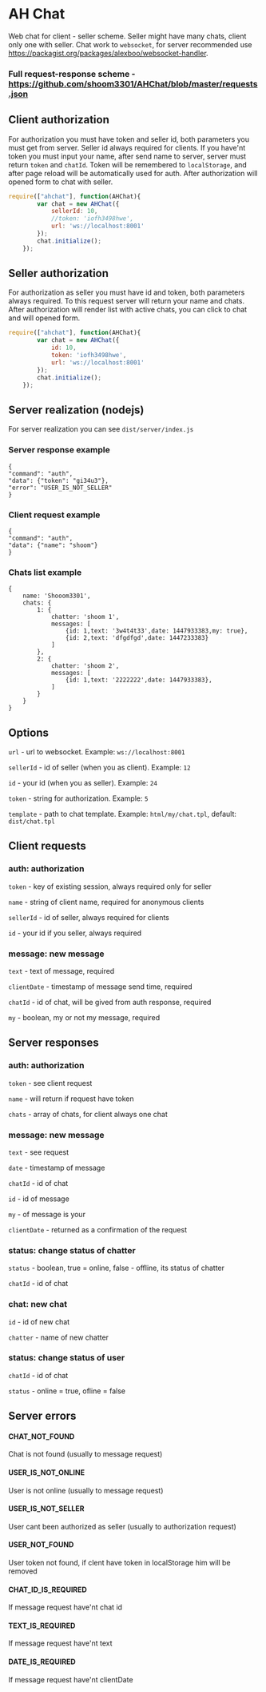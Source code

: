 # AH Chat

Web chat for client - seller scheme. Seller might have many chats, client only one with seller.
Chat work to `websocket`, for server recommended use https://packagist.org/packages/alexboo/websocket-handler.

### Full request-response scheme - https://github.com/shoom3301/AHChat/blob/master/requests.json

## Client authorization
For authorization you must have token and seller id, both parameters you must get from server.
Seller id always required for clients.
If you have'nt token you must input your name, after send name to server, server must return `token` and `chatId`.
Token will be remembered to `localStorage`, and after page reload will be automatically used for auth.
After authorization will opened form to chat with seller.

```js
require(["ahchat"], function(AHChat){
        var chat = new AHChat({
            sellerId: 10,
            //token: 'iofh3498hwe',
            url: 'ws://localhost:8001'
        });
        chat.initialize();
    });
```

## Seller authorization
For authorization as seller you must have id and token, both parameters always required.
To this request server will return your name and chats.
After authorization will render list with active chats, you can click to chat and will opened form.

```js
require(["ahchat"], function(AHChat){
        var chat = new AHChat({
            id: 10,
            token: 'iofh3498hwe',
            url: 'ws://localhost:8001'
        });
        chat.initialize();
    });
```

## Server realization (nodejs)
For server realization you can see `dist/server/index.js`


### Server response example
```
{
"command": "auth", 
"data": {"token": "gi34u3"}, 
"error": "USER_IS_NOT_SELLER"
}
```

### Client request example
```
{
"command": "auth", 
"data": {"name": "shoom"}
}
```

### Chats list example
```
{
    name: 'Shooom3301',
    chats: {
        1: {
            chatter: 'shoom 1',
            messages: [
                {id: 1,text: '3w4t4t33',date: 1447933383,my: true},
                {id: 2,text: 'dfgdfgd',date: 1447233383}
            ]
        },
        2: {
            chatter: 'shoom 2',
            messages: [
                {id: 1,text: '2222222',date: 1447933383},
            ]
        }
    }
}
```


## Options

`url` - url to websocket. Example: `ws://localhost:8001`

`sellerId` - id of seller (when you as client). Example: `12`

`id` - your id (when you as seller). Example: `24`

`token` - string for authorization. Example: `5`

`template` - path to chat template. Example: `html/my/chat.tpl`, default: `dist/chat.tpl`

## Client requests

### auth: authorization
   `token` - key of existing session, always required only for seller
   
   `name` - string of client name, required for anonymous clients
   
   `sellerId` - id of seller, always required for clients
   
   `id` - your id if you seller, always required
   
### message: new message
   `text` - text of message, required
   
   `clientDate` - timestamp of message send time, required
   
   `chatId` - id of chat, will be gived from auth response, required
   
   `my` - boolean, my or not my message, required
  
   
## Server responses

### auth: authorization
   `token` - see client request
   
   `name` - will return if request have token
   
   `chats` - array of chats, for client always one chat
   
### message: new message
   `text` - see request
   
   `date` - timestamp of message
   
   `chatId` - id of chat
   
   `id` - id of message
   
   `my` - of message is your
   
   `clientDate` - returned as a confirmation of the request
   
### status: change status of chatter
   `status` - boolean, true = online, false - offline, its status of chatter
   
   `chatId` - id of chat
   
### chat: new chat
   `id` - id of new chat
   
   `chatter` - name of new chatter
   
### status: change status of user
  `chatId` - id of chat
  
  `status` - online = true, ofline = false
   

## Server errors

#### CHAT_NOT_FOUND
Chat is not found (usually to message request)

#### USER_IS_NOT_ONLINE
User is not online (usually to message request)

#### USER_IS_NOT_SELLER
User cant been authorized as seller (usually to authorization request)

#### USER_NOT_FOUND
User token not found, if clent have token in localStorage him will be removed

#### CHAT_ID_IS_REQUIRED
If message request have'nt chat id

#### TEXT_IS_REQUIRED
If message request have'nt text

#### DATE_IS_REQUIRED
If message request have'nt clientDate